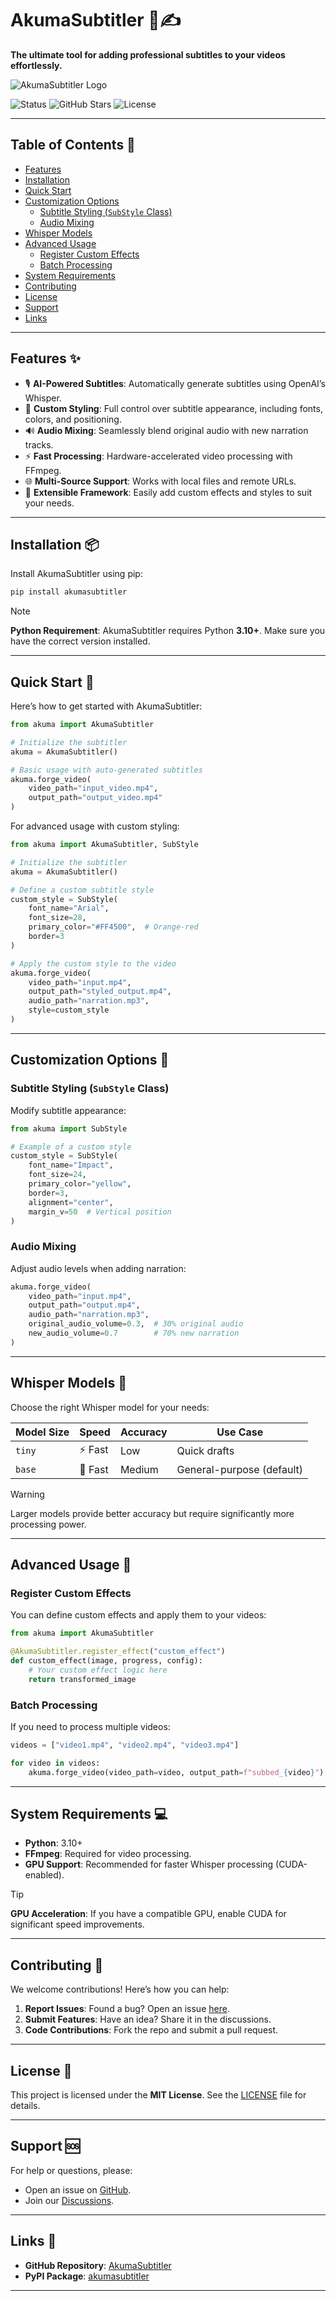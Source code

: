 # AkumaSubtitler 🎥✍️

**The ultimate tool for adding professional subtitles to your videos effortlessly.**

![AkumaSubtitler Logo](https://assets.grok.com/anon-users/a4312ddf-1f70-4772-984d-764cce3cd201/QbigIphlII6TnbWH-generated_image.jpg)

![Status](https://img.shields.io/badge/STATUS-IN%20DEVELOPMENT-green)
![GitHub Stars](https://img.shields.io/github/stars/Akumanomi1988/AkumaSubtitler?style=social)
![License](https://img.shields.io/github/license/Akumanomi1988/AkumaSubtitler)

---

## Table of Contents 📑

- [Features](#features-✨)
- [Installation](#installation-📦)
- [Quick Start](#quick-start-🚀)
- [Customization Options](#customization-options-🎨)
  - [Subtitle Styling (`SubStyle` Class)](#subtitle-styling-substyle-class)
  - [Audio Mixing](#audio-mixing)
- [Whisper Models](#whisper-models-🧠)
- [Advanced Usage](#advanced-usage-🔧)
  - [Register Custom Effects](#register-custom-effects)
  - [Batch Processing](#batch-processing)
- [System Requirements](#system-requirements-💻)
- [Contributing](#contributing-🤝)
- [License](#license-📄)
- [Support](#support-🆘)
- [Links](#links-🔗)

---

## Features ✨

- 🎙 **AI-Powered Subtitles**: Automatically generate subtitles using OpenAI’s Whisper.
- 🎨 **Custom Styling**: Full control over subtitle appearance, including fonts, colors, and positioning.
- 🔊 **Audio Mixing**: Seamlessly blend original audio with new narration tracks.
- ⚡ **Fast Processing**: Hardware-accelerated video processing with FFmpeg.
- 🌐 **Multi-Source Support**: Works with local files and remote URLs.
- 🔧 **Extensible Framework**: Easily add custom effects and styles to suit your needs.

---

## Installation 📦

Install AkumaSubtitler using pip:

```bash
pip install akumasubtitler
```

> [!NOTE]
> **Python Requirement**: AkumaSubtitler requires Python **3.10+**. Make sure you have the correct version installed.

---

## Quick Start 🚀

Here’s how to get started with AkumaSubtitler:

```python
from akuma import AkumaSubtitler

# Initialize the subtitler
akuma = AkumaSubtitler()

# Basic usage with auto-generated subtitles
akuma.forge_video(
    video_path="input_video.mp4",
    output_path="output_video.mp4"
)
```

For advanced usage with custom styling:

```python
from akuma import AkumaSubtitler, SubStyle

# Initialize the subtitler
akuma = AkumaSubtitler()

# Define a custom subtitle style
custom_style = SubStyle(
    font_name="Arial",
    font_size=28,
    primary_color="#FF4500",  # Orange-red
    border=3
)

# Apply the custom style to the video
akuma.forge_video(
    video_path="input.mp4",
    output_path="styled_output.mp4",
    audio_path="narration.mp3",
    style=custom_style
)
```

---

## Customization Options 🎨

### Subtitle Styling (`SubStyle` Class)

Modify subtitle appearance:

```python
from akuma import SubStyle

# Example of a custom style
custom_style = SubStyle(
    font_name="Impact",
    font_size=24,
    primary_color="yellow",
    border=3,
    alignment="center",
    margin_v=50  # Vertical position
)
```

### Audio Mixing

Adjust audio levels when adding narration:

```python
akuma.forge_video(
    video_path="input.mp4",
    output_path="output.mp4",
    audio_path="narration.mp3",
    original_audio_volume=0.3,  # 30% original audio
    new_audio_volume=0.7        # 70% new narration
)
```

---

## Whisper Models 🧠

Choose the right Whisper model for your needs:

| Model Size | Speed | Accuracy | Use Case                     |
|------------|-------|----------|------------------------------|
| `tiny`     | ⚡ Fast | Low      | Quick drafts                 |
| `base`     | 🚀 Fast | Medium   | General-purpose (default)    |

> [!WARNING]
> Larger models provide better accuracy but require significantly more processing power.

---

## Advanced Usage 🔧

### Register Custom Effects

You can define custom effects and apply them to your videos:

```python
from akuma import AkumaSubtitler

@AkumaSubtitler.register_effect("custom_effect")
def custom_effect(image, progress, config):
    # Your custom effect logic here
    return transformed_image
```

### Batch Processing

If you need to process multiple videos:

```python
videos = ["video1.mp4", "video2.mp4", "video3.mp4"]

for video in videos:
    akuma.forge_video(video_path=video, output_path=f"subbed_{video}")
```

---

## System Requirements 💻

- **Python**: 3.10+
- **FFmpeg**: Required for video processing.
- **GPU Support**: Recommended for faster Whisper processing (CUDA-enabled).

> [!TIP]
> **GPU Acceleration**: If you have a compatible GPU, enable CUDA for significant speed improvements.

---

## Contributing 🤝

We welcome contributions! Here’s how you can help:

1. **Report Issues**: Found a bug? Open an issue [here](https://github.com/Akumanomi1988/AkumaSubtitler/issues).
2. **Submit Features**: Have an idea? Share it in the discussions.
3. **Code Contributions**: Fork the repo and submit a pull request.

---

## License 📄

This project is licensed under the **MIT License**. See the [LICENSE](LICENSE) file for details.

---

## Support 🆘

For help or questions, please:
- Open an issue on [GitHub](https://github.com/Akumanomi1988/AkumaSubtitler/issues).
- Join our [Discussions](https://github.com/Akumanomi1988/AkumaSubtitler/discussions).

---

## Links 🔗

- **GitHub Repository**: [AkumaSubtitler](https://github.com/Akumanomi1988/AkumaSubtitler)
- **PyPI Package**: [akumasubtitler](https://pypi.org/project/akumasubtitler/)

---